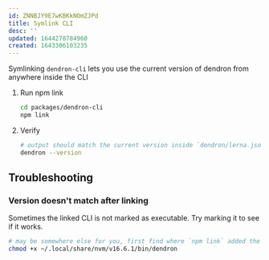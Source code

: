 ```yaml
---
id: ZNNBJY9E7wKBKkNOmZJPd
title: Symlink CLI
desc: ''
updated: 1644270784960
created: 1643306103235
---
```


Symlinking `dendron-cli` lets you use the current version of dendron from anywhere inside the CLI

1. Run npm link
    ```sh
    cd packages/dendron-cli
    npm link
    ```
1. Verify
    ```sh
    # output should match the current version inside `dendron/lerna.json`
    dendron --version
    ```


## Troubleshooting

### Version doesn't match after linking
Sometimes the linked CLI is not marked as executable. Try marking it to see if
it works.

```sh
# may be somewhere else for you, first find where `npm link` added the executable file
chmod +x ~/.local/share/nvm/v16.6.1/bin/dendron
```
